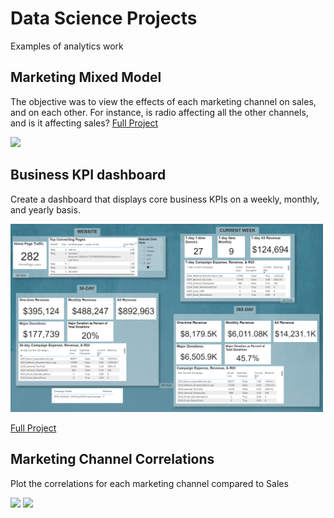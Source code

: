 # Data Science Projects
Examples of analytics work

## Marketing Mixed Model 

The objective was to view the effects of each marketing channel on sales, and on each other. For instance, is radio affecting all the other channels, and is it affecting sales?
[Full Project](https://github.com/kevinedw/MMM)

<img src="https://github.com/kevinedw/portfolio/predictEffect.jpg" width="500" />

## Business KPI dashboard
Create a dashboard that displays core business KPIs on a weekly, monthly, and yearly basis. 

<img src="https://github.com/kevinedw/Executive-Dashboard/blob/main/Org-Dashboard.PNG" width="500" />

[Full Project](https://github.com/kevinedw/Executive-Dashboard)

## Marketing Channel Correlations

Plot the correlations for each marketing channel compared to Sales

<img src="https://github.com/kevinedw/marketing-linear-regressions/blob/main/Facebook_feed_Impr.png" width="500" />
<img src="https://github.com/kevinedw/marketing-linear-regressions/blob/main/correlations-altered.jpg" width="150" />

